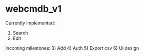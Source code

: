 # webcmdb_v1
Currently implemented:
1) Search
2) Edit

Incoming milestones:
3) Add
4) Auth
5) Export csv
6) UI design
